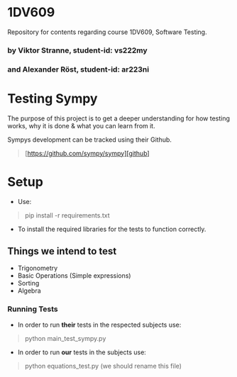 # 1DV609
Repository for contents regarding course 1DV609, Software Testing.


### by Viktor Stranne, student-id: vs222my
### and Alexander Röst, student-id: ar223ni

# Testing Sympy
The purpose of this project is to get a deeper understanding for how testing works, why it is done & what you can learn from it.

Sympys development can be tracked using their Github.
>[https://github.com/sympy/sympy][github]




# Setup
- Use:
>pip install -r requirements.txt
- To install the required libraries for the tests to function correctly.


## Things we intend to test
- Trigonometry
- Basic Operations (Simple expressions)
- Sorting
- Algebra


### Running Tests
- In order to run **their** tests in the respected subjects use:
>python main_test_sympy.py

- In order to run **our** tests in the subjects use:
>python equations_test.py (we should rename this file)

[github]: https://github.com/sympy/sympy